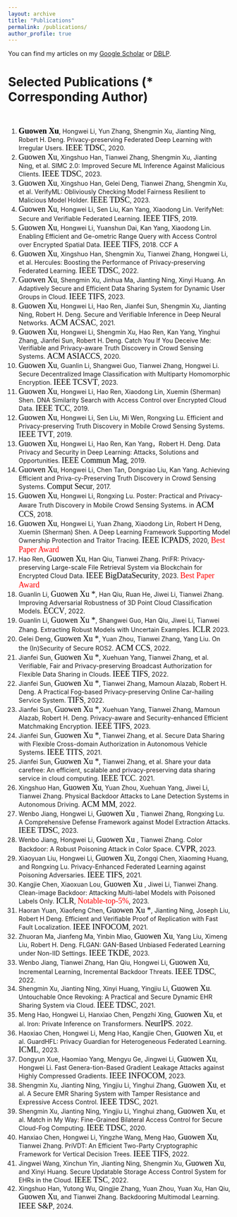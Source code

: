 ```yaml
---
layout: archive
title: "Publications"
permalink: /publications/
author_profile: true
---
```



You can find my articles on my [Google Scholar](https://scholar.google.com.hk/citations?user=MDKdG80AAAAJ&hl=zh-CN) or [DBLP](https://dblp.org/pid/87/10142.html).

**Selected Publications** (\* Corresponding Author) 
======
&nbsp;&nbsp;&nbsp;&nbsp;&nbsp;&nbsp;&nbsp;&nbsp;


 
1. <font face="Times New Roman" color=black size=4> **Guowen Xu**</font>, Hongwei Li, Yun Zhang, Shengmin Xu, Jianting Ning, Robert H. Deng. Privacy-preserving Federated Deep Learning with Irregular Users. <font face="Times New Roman" color=black size=4> IEEE TDSC</font>, 2020.
2. <div class="justify"><font face="Times New Roman" color=black size=4> Guowen Xu</font>, Xingshuo Han, Tianwei Zhang, Shengmin Xu, Jianting Ning, et al. SIMC 2.0: Improved Secure ML Inference Against Malicious Clients. <font face="Times New Roman" color=black size=4> IEEE TDSC</font>, 2023. </div>
3. <div class="justify"><font face="Times New Roman" color=black size=4> Guowen Xu</font>, Xingshuo Han, Gelei Deng, Tianwei Zhang, Shengmin Xu, et al. VerifyML: Obliviously Checking Model Fairness Resilient to Malicious Model Holder. <font face="Times New Roman" color=black size=4> IEEE TDSC</font>, 2023.</div>
4.  <div class="justify"><font face="Times New Roman" color=black size=4> Guowen Xu</font>, Hongwei Li, Sen Liu, Kan Yang, Xiaodong Lin. VerifyNet: Secure and Verifiable Federated Learning. <font face="Times New Roman" color=black size=4> IEEE TIFS</font>, 2019.</div>
5.  <div class="justify"><font face="Times New Roman" color=black size=4> Guowen Xu</font>, Hongwei Li, Yuanshun Dai, Kan Yang, Xiaodong Lin. Enabling Efficient and Ge-ometric Range Query with Access Control over Encrypted Spatial Data. <font face="Times New Roman" color=black size=4> IEEE TIFS</font>,  2018. CCF A </font></div>
6. <div class="justify"><font face="Times New Roman" color=black size=4> Guowen Xu</font>, Xingshuo Han, Shengmin Xu, Tianwei Zhang, Hongwei Li, et al. Hercules: Boosting the Performance of Privacy-preserving Federated Learning. <font face="Times New Roman" color=black size=4> IEEE TDSC</font>, 2022.</div>
7. <div class="justify"><font face="Times New Roman" color=black size=4> Guowen Xu</font>, Shengmin Xu, Jinhua Ma, Jianting Ning, Xinyi Huang. An Adaptively Secure and Efficient Data Sharing System for Dynamic User Groups in Cloud. <font face="Times New Roman" color=black size=4> IEEE TIFS</font>, 2023.</div>
8. <div class="justify"><font face="Times New Roman" color=black size=4> Guowen Xu</font>, Hongwei Li, Hao Ren, Jianfei Sun, Shengmin Xu, Jianting Ning, Robert H. Deng. Secure and Verifiable Inference in Deep Neural Networks.<font face="Times New Roman" color=black size=4> ACM ACSAC</font>, 2021. </div>
9. <div class="justify"><font face="Times New Roman" color=black size=4> Guowen Xu</font>, Hongwei Li, Shengmin Xu, Hao Ren, Kan Yang, Yinghui Zhang, Jianfei Sun, Robert H. Deng. Catch You If You Deceive Me: Verifiable and Privacy-aware Truth Discovery in Crowd Sensing Systems. <font face="Times New Roman" color=black size=4> ACM ASIACCS</font>, 2020. </div>
10. <div class="justify"><font face="Times New Roman" color=black size=4> Guowen Xu</font>, Guanlin Li, Shangwei Guo, Tianwei Zhang, Hongwei Li. Secure Decentralized Image Classification with Multiparty Homomorphic Encryption. <font face="Times New Roman" color=black size=4> IEEE TCSVT</font>, 2023.</div>
11. <div class="justify"><font face="Times New Roman" color=black size=4> Guowen Xu</font>, Hongwei Li, Hao Ren, Xiaodong Lin, Xuemin (Sherman) Shen. DNA Similarity Search with Access Control over Encrypted Cloud Data. <font face="Times New Roman" color=black size=4> IEEE TCC</font>, 2019. </div>
12. <div class="justify"><font face="Times New Roman" color=black size=4> Guowen Xu</font>, Hongwei Li, Sen Liu, Mi Wen, Rongxing Lu. Efficient and Privacy-preserving Truth Discovery in Mobile Crowd Sensing Systems. <font face="Times New Roman" color=black size=4> IEEE TVT</font>, 2019. </div>
13. <div class="justify"><font face="Times New Roman" color=black size=4> Guowen Xu</font>, Hongwei Li, Hao Ren, Kan Yang，Robert H. Deng. Data Privacy and Security in Deep Learning: Attacks, Solutions and Opportunities. <font face="Times New Roman" color=black size=4> IEEE Commun Mag</font>, 2019. </div>
14. <div class="justify"><font face="Times New Roman" color=black size=4> Guowen Xu</font>, Hongwei Li, Chen Tan, Dongxiao Liu, Kan Yang. Achieving Efficient and Priva-cy-Preserving Truth Discovery in Crowd Sensing Systems. <font face="Times New Roman" color=black size=4> Comput Secur</font>, 2017. </div>
15. <div class="justify"><font face="Times New Roman" color=black size=4> Guowen Xu</font>, Hongwei Li, Rongxing Lu. Poster: Practical and Privacy-Aware Truth Discovery in Mobile Crowd Sensing Systems. in <font face="Times New Roman" color=black size=4> ACM CCS</font>, 2018.</div>
16. <div class="justify"><font face="Times New Roman" color=black size=4> Guowen Xu</font>, Hongwei Li, Yuan Zhang, Xiaodong Lin, Robert H Deng, Xuemin (Sherman) Shen. A Deep Learning Framework Supporting Model Ownership Protection and Traitor Tracing. <font face="Times New Roman" color=black size=4> IEEE ICPADS</font>, 2020, <font face="Times New Roman" color=red size=4> Best Paper Award</font></div>
17. <div class="justify">Hao Ren, <font face="Times New Roman" color=black size=4> Guowen Xu</font>, Han Qiu, Tianwei Zhang. PriFR: Privacy-preserving Large-scale File Retrieval System via Blockchain for Encrypted Cloud Data. <font face="Times New Roman" color=black size=4> IEEE BigDataSecurity</font>, 2023. <font face="Times New Roman" color=red size=4> Best Paper Award</font></div>
18. <div class="justify">Guanlin Li, <font face="Times New Roman" color=black size=4> Guowen Xu *</font>, Han Qiu, Ruan He, Jiwei Li,  Tianwei Zhang. Improving Adversarial Robustness of 3D Point Cloud Classification Models.  <font face="Times New Roman" color=black size=4>ECCV</font>, 2022.</div>
19. <div class="justify">Guanlin Li, <font face="Times New Roman" color=black size=4> Guowen Xu *</font>, Shangwei Guo, Han Qiu, Jiwei Li, Tianwei Zhang. Extracting Robust Models with Uncertain Examples. <font face="Times New Roman" color=black size=4> ICLR</font> 2023.</div>
20. <div class="justify">Gelei Deng, <font face="Times New Roman" color=black size=4> Guowen Xu *</font>, Yuan Zhou, Tianwei Zhang, Yang Liu. On the (In)Security of Secure ROS2. <font face="Times New Roman" color=black size=4> ACM CCS</font>, 2022. </div>
21. <div class="justify">Jianfei Sun, <font face="Times New Roman" color=black size=4> Guowen Xu *</font>, Xuehuan Yang, Tianwei Zhang, et al. Verifiable, Fair and Privacy-preserving Broadcast Authorization for Flexible Data Sharing in Clouds. <font face="Times New Roman" color=black size=4> IEEE TIFS</font>, 2022.</div>
22. <div class="justify">Jianfei Sun, <font face="Times New Roman" color=black size=4> Guowen Xu *</font>, Tianwei Zhang, Mamoun Alazab, Robert H. Deng. A Practical Fog-based Privacy-preserving Online Car-hailing Service System. <font face="Times New Roman" color=black size=4> TIFS</font>, 2022. </div>
23. <div class="justify">Jianfei Sun, <font face="Times New Roman" color=black size=4> Guowen Xu *</font>, Xuehuan Yang, Tianwei Zhang, Mamoun Alazab, Robert H. Deng. Privacy-aware and Security-enhanced Efficient Matchmaking Encryption.<font face="Times New Roman" color=black size=4> IEEE TIFS</font>, 2023. </div>
24. <div class="justify">Jianfei Sun,  <font face="Times New Roman" color=black size=4> Guowen Xu *</font>, Tianwei Zhang, et al. Secure Data Sharing with Flexible Cross-domain Authorization in Autonomous Vehicle Systems. <font face="Times New Roman" color=black size=4> IEEE TITS</font>, 2021. </div>
25. <div class="justify">Jianfei Sun,  <font face="Times New Roman" color=black size=4> Guowen Xu *</font>, Tianwei Zhang, et al. Share your data carefree: An efficient, scalable and privacy-preserving data sharing service in cloud computing. <font face="Times New Roman" color=black size=4> IEEE TCC</font>. 2021. </div>
26. <div class="justify">Xingshuo Han, <font face="Times New Roman" color=black size=4> Guowen Xu</font>, Yuan Zhou, Xuehuan Yang, Jiwei Li, Tianwei Zhang. Physical Backdoor Attacks to Lane Detection Systems in Autonomous Driving.  <font face="Times New Roman" color=black size=4>ACM MM</font>, 2022. </div>
27. <div class="justify">Wenbo Jiang, Hongwei Li, <font face="Times New Roman" color=black size=4> Guowen Xu </font>, Tianwei Zhang, Rongxing Lu. A Comprehensive Defense Framework against Model Extraction Attacks. <font face="Times New Roman" color=black size=4> IEEE TDSC</font>, 2023. </div>
28.  <div class="justify">Wenbo Jiang, Hongwei Li, <font face="Times New Roman" color=black size=4> Guowen Xu </font>, Tianwei Zhang. Color Backdoor: A Robust Poisoning Attack in Color Space.<font face="Times New Roman" color=black size=4> CVPR</font>, 2023.</div>
29.  <div class="justify">Xiaoyuan Liu, Hongwei Li, <font face="Times New Roman" color=black size=4> Guowen Xu</font>, Zongqi Chen, Xiaoming Huang, and Rongxing Lu. Privacy-Enhanced Federated Learning against Poisoning Adversaries. <font face="Times New Roman" color=black size=4> IEEE TIFS</font>, 2021. </div>
30.  <div class="justify">Kangjie Chen, Xiaoxuan Lou, <font face="Times New Roman" color=black size=4> Guowen Xu </font>, Jiwei Li, Tianwei Zhang. Clean-image Backdoor: Attacking Multi-label Models with Poisoned Labels Only. <font face="Times New Roman" color=black size=4> ICLR</font>, <font face="Times New Roman" color=red size=4> Notable-top-5%</font>, 2023.</div>
31. <div class="justify">Haoran Yuan, Xiaofeng Chen, <font face="Times New Roman" color=black size=4> Guowen Xu *</font>, Jianting Ning, Joseph Liu, Robert H Deng.  Efficient and Verifiable Proof of Replication with Fast Fault Localization.  <font face="Times New Roman" color=black size=4> IEEE INFOCOM</font>, 2021.</div>
32. <div class="justify">Zhuoran Ma, Jianfeng Ma, Yinbin Miao, <font face="Times New Roman" color=black size=4> Guowen Xu</font>, Yang Liu, Ximeng Liu, Robert H. Deng. FLGAN: GAN-Based Unbiased Federated Learning under Non-IID Settings. <font face="Times New Roman" color=black size=4> IEEE TKDE</font>, 2023. </div>     
33. <div class="justify">Wenbo Jiang, Tianwei Zhang, Han Qiu, Hongwei Li, <font face="Times New Roman" color=black size=4> Guowen Xu</font>, Incremental Learning, Incremental Backdoor Threats. <font face="Times New Roman" color=black size=4> IEEE TDSC</font>, 2022.</div>
34. <div class="justify">Shengmin Xu, Jianting Ning, Xinyi Huang, Yingjiu Li, <font face="Times New Roman" color=black size=4> Guowen Xu</font>. Untouchable Once Revoking: A Practical and Secure Dynamic EHR Sharing System via Cloud. <font face="Times New Roman" color=black size=4> IEEE TDSC</font>, 2021. </div>
35. Meng Hao, Hongwei Li, Hanxiao Chen, Pengzhi Xing, <font face="Times New Roman" color=black size=4> Guowen Xu</font>, et al. Iron: Private Inference on Transformers.  <font face="Times New Roman" color=black size=4> NeurIPS</font>. 2022.
36. Haoxiao Chen, Hongwei Li, Meng Hao, Kangjie Chen, <font face="Times New Roman" color=black size=4> Guowen Xu</font>, et al. GuardHFL: Privacy Guardian for Heterogeneous Federated Learning. <font face="Times New Roman" color=black size=4> ICML</font>, 2023. 
37. Dongyun Xue, Haomiao Yang, Mengyu Ge, Jingwei Li, <font face="Times New Roman" color=black size=4> Guowen Xu</font>, Hongwei Li. Fast Genera-tion-Based Gradient Leakage Attacks against Highly Compressed Gradients.  <font face="Times New Roman" color=black size=4> IEEE INFOCOM</font>, 2023. 
38. Shengmin Xu, Jianting Ning, Yingjiu Li, Yinghui Zhang, <font face="Times New Roman" color=black size=4> Guowen Xu</font>, et al. A Secure EMR Sharing System with Tamper Resistance and Expressive Access Control. <font face="Times New Roman" color=black size=4> IEEE TDSC</font>, 2021.
39. Shengmin Xu, Jianting Ning, Yingjiu Li, Yinghui zhang, <font face="Times New Roman" color=black size=4> Guowen Xu</font>, et al. Match in My Way: Fine-Grained Bilateral Access Control for Secure Cloud-Fog Computing. <font face="Times New Roman" color=black size=4> IEEE TDSC</font>, 2020. 
40. Hanxiao Chen, Hongwei Li, Yingzhe Wang, Meng Hao,  <font face="Times New Roman" color=black size=4> Guowen Xu</font>, Tianwei Zhang. PriVDT: An Efficient Two-Party Cryptographic Framework for Vertical Decision Trees. <font face="Times New Roman" color=black size=4> IEEE TIFS</font>, 2022.
41. Jingwei Wang, Xinchun Yin, Jianting Ning, Shengmin Xu, <font face="Times New Roman" color=black size=4> Guowen Xu</font>, and Xinyi Huang. Secure Updatable Storage Access Control System for EHRs in the Cloud. <font face="Times New Roman" color=black size=4> IEEE TSC</font>, 2022. 
42. Xingshuo Han, Yutong Wu, Qingjie Zhang, Yuan Zhou,  Yuan Xu, Han Qiu, <font face="Times New Roman" color=black size=4> Guowen Xu</font>, and Tianwei Zhang. Backdooring Multimodal Learning. <font face="Times New Roman" color=black size=4> IEEE S&P</font>, 2024. 
  
 















